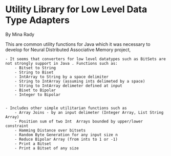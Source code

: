 # Utility Library for Low Level Data Type Adapters
By Mina Rady

This are common utility functions for Java which it was necessary to develop for Neural Distributed Associative Memory project, 

	- It seems that converters for low level datatypes such as BitSets are not strongly support in Java . Functions such as:
		- Bitset to String
		- String to Biset
		- IntArray to String by a space delimiter
		- String to IntArray (assuming ints delimeted by a space)
		- String to IntArray delimeter defined at input
		- Biset to Bipolar
		- Integer to Bipolar
		
		
	- Includes other simple utilitarian functions such as 
		- Array Joins - by an input delimeter (Integer Array, List String Array) 
		- Position sum of two Int  Arrays bounded by upper/lower constraint
		- Hamming Distance over bitsets
		- Random Byte Generation for any input size n
		- Reduce Bipolar Array (from ints to 1 or -1)
		- Print a Bitset
		- Print a Bitset of any size
    
    
